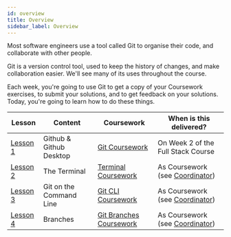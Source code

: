 ```yaml
---
id: overview
title: Overview
sidebar_label: Overview
---
```


Most software engineers use a tool called Git to organise their code, and collaborate with other people.

Git is a version control tool, used to keep the history of changes, and make collaboration easier. We'll see many of its uses throughout the course.

Each week, you're going to use Git to get a copy of your Coursework exercises, to submit your solutions, and to get feedback on your solutions. Today, you're going to learn how to do these things.



| Lesson                             | Content                 | Coursework                                     | When is this delivered?            |
| ---------------------------------- | ----------------------- | ---------------------------------------------- | ---------------------------------- |
| [Lesson 1](./desktop/lesson)       | Github & Github Desktop | [Git Coursework](./desktop/homework)           | On Week 2 of the Full Stack Course |
| [Lesson 2](./terminal/lesson)      | The Terminal            | [Terminal Coursework](./terminal/homework)     | As Coursework (see [Coordinator](./coordinator)) |
| [Lesson 3](./cli/lesson)           | Git on the Command Line | [Git CLI Coursework](./cli/homework)           | As Coursework (see [Coordinator](./coordinator)) |
| [Lesson 4](./branches/branches.md) | Branches                | [Git Branches Coursework](./branches/homework) | As Coursework (see [Coordinator](./coordinator)) |
